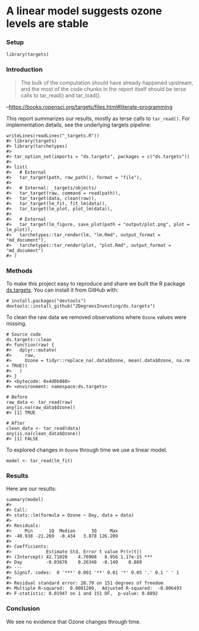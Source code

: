 # A linear model suggests ozone levels are stable

### Setup

    library(targets)

### Introduction

> The bulk of the computation should have already happened upstream, and
> the most of the code chunks in the report itself should be terse calls
> to tar\_read() and tar\_load().

–<https://books.ropensci.org/targets/files.html#literate-programming>

This report summarizes our results, mostly as terse calls to
`tar_read()`. For implementation details, see the underlying targets
pipeline:

    writeLines(readLines("_targets.R"))
    #> library(targets)
    #> library(tarchetypes)
    #> 
    #> tar_option_set(imports = "ds.targets", packages = c("ds.targets"))
    #> 
    #> list(
    #>   # External
    #>   tar_target(path, raw_path(), format = "file"),
    #> 
    #>   # Internal: _targets/objects/
    #>   tar_target(raw, command = read(path)),
    #>   tar_target(data, clean(raw)),
    #>   tar_target(lm_fit, fit_lm(data)),
    #>   tar_target(lm_plot, plot_lm(data)),
    #> 
    #>   # External
    #>   tar_target(lm_figure, save_plot(path = "output/plot.png", plot = lm_plot)),
    #>   tarchetypes::tar_render(lm, "lm.Rmd", output_format = "md_document"),
    #>   tarchetypes::tar_render(plot, "plot.Rmd", output_format = "md_document")
    #> )

### Methods

To make this project easy to reproduce and share we built the R package
[ds.targets](https://github.com/2DegreesInvesting/ds-targets). You can
install it from GitHub with:

    # install.packages("devtools")
    devtools::install_github("2DegreesInvesting/ds.targets")

To clean the raw data we removed observations where `Ozone` values were
missing.

    # Source code
    ds.targets::clean
    #> function(raw) {
    #>   dplyr::mutate(
    #>     raw,
    #>     Ozone = tidyr::replace_na(.data$Ozone, mean(.data$Ozone, na.rm = TRUE))
    #>   )
    #> }
    #> <bytecode: 0x4d0b088>
    #> <environment: namespace:ds.targets>

    # Before
    raw_data <- tar_read(raw)
    any(is.na(raw_data$Ozone))
    #> [1] TRUE

    # After
    clean_data <- tar_read(data)
    any(is.na(clean_data$Ozone))
    #> [1] FALSE

To explored changes in `Ozone` through time we use a linear model.

    model <- tar_read(lm_fit)

### Results

Here are our results:

    summary(model)
    #> 
    #> Call:
    #> stats::lm(formula = Ozone ~ Day, data = data)
    #> 
    #> Residuals:
    #>     Min      1Q  Median      3Q     Max 
    #> -40.938 -21.269  -0.434   3.878 126.209 
    #> 
    #> Coefficients:
    #>             Estimate Std. Error t value Pr(>|t|)    
    #> (Intercept) 42.71020    4.76908   8.956 1.17e-15 ***
    #> Day         -0.03676    0.26340  -0.140    0.889    
    #> ---
    #> Signif. codes:  0 '***' 0.001 '**' 0.01 '*' 0.05 '.' 0.1 ' ' 1
    #> 
    #> Residual standard error: 28.79 on 151 degrees of freedom
    #> Multiple R-squared:  0.0001289,  Adjusted R-squared:  -0.006493 
    #> F-statistic: 0.01947 on 1 and 151 DF,  p-value: 0.8892

### Conclusion

We see no evidence that Ozone changes through time.
